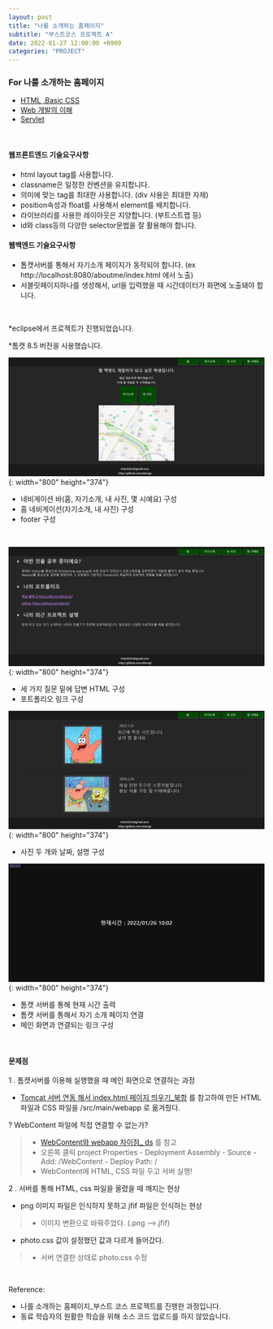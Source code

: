```yaml
---
layout: post
title: "나를 소개하는 홈페이지"
subtitle: "부스트코스 프로젝트 A"
date: 2022-01-27 12:00:00 +0900
categories: "PROJECT"
---
```


### For 나를 소개하는 홈페이지

- [HTML ,Basic CSS](https://ddungi.github.io/frontend/2022/01/26/basiccss/)
- [Web 개발의 이해](https://ddungi.github.io/web/2022/01/17/webprogramming1/)
- [Servlet](https://ddungi.github.io/java/2022/01/27/servlet/)

<br>

#### 웹프론트엔드 기술요구사항

- html layout tag를 사용합니다.
- classname은 일정한 컨벤션을 유지합니다.
- 의미에 맞는 tag를 최대한 사용합니다. (div 사용은 최대한 자제)
- position속성과 float를 사용해서 element를 배치합니다.
- 라이브러리를 사용한 레이아웃은 지양합니다. (부트스트랩 등)
- id와 class등의 다양한 selector문법을 잘 활용해야 합니다.


#### 웹백엔드 기술요구사항

- 톰캣서버를 통해서 자기소개 페이지가 동작되야 합니다. (ex http://localhost:8080/aboutme/index.html 에서 노출)
- 서블릿페이지하나를 생성해서, url을 입력했을 때 시간데이터가 화면에 노출돼야 합니다.
<br>

*eclipse에서 프로젝트가 진행되었습니다.

*톰캣 8.5 버전을 사용했습니다. 
<br>

![index](/img/posts/aboutmeproject/index.png){: width="800" height="374"}

- 네비게이션 바(홈, 자기소개, 내 사진, 몇 시예요) 구성
- 홈 네비게이션(자기소개, 내 사진) 구성
- footer 구성
<br>

![aboutme](/img/posts/aboutmeproject/aboutme.png){: width="800" height="374"}
<br>

- 세 가지 질문 밑에 답변 HTML 구성
- 포트폴리오 링크 구성

![photo](/img/posts/aboutmeproject/photo.png){: width="800" height="374"}
<br>

- 사진 두 개와 날짜, 설명 구성

![today](/img/posts/aboutmeproject/today.png){: width="800" height="374"}
<br>

- 톰캣 서버를 통해 현재 시간 출력 
- 톰캣 서버를 통해서 자기 소개  페이지 연결
- 메인 화면과 연결되는 링크 구성

<br>

#### 문제점
1 . 톰캣서버를 이용해 실행했을 때 메인 화면으로 연결하는 과정
 - [Tomcat 서버 연동 해서 index.html 페이지 띄우기_북항](https://webfirewood.tistory.com/5) 를 참고하여 만든 HTML 파일과 CSS 파일을 /src/main/webapp 로 옮겨줬다. 

? WebContent 파일에 직접 연결할 수 없는가?
> - [WebContent와 webapp 차이점_ ds](https://ehdtnn.tistory.com/773) 를 참고
> - 오른쪽 클릭 project Properties - Deployment Assembly - Source - Add: /WebContent - Deploy Path: /  
> - WebContent에 HTML, CSS 파일 두고 서버 실행!


2 . 서버를 통해 HTML, css 파일을 올렸을 때 깨지는 현상
- png 이미지 파일은 인식하지 못하고 jfif 파일은 인식하는 현상
> - 이미지 변환으로 바꿔주었다. (.png -->.jfif)
- photo.css 값이 설정했던 값과 다르게 들어갔다.
> - 서버 연결한 상태로 photo.css 수정 


<br>

Reference:
- 나를 소개하는 홈페이지_부스트 코스 프로젝트를 진행한 과정입니다.
- 동료 학습자의 원활한 학습을 위해 소스 코드 업로드를 하지 않았습니다.

